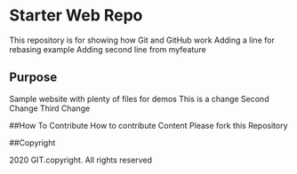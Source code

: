# Starter Web Repo

This repository is for showing how Git and GitHub work
Adding a line for rebasing example
Adding second line from myfeature
## Purpose

Sample website with plenty of files for demos
This is a change
Second Change
Third Change

##How To Contribute
How to contribute Content
Please fork this Repository


##Copyright

2020 GIT.copyright. All rights reserved
